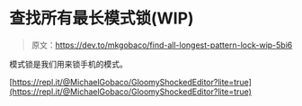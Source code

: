# 查找所有最长模式锁(WIP)

> 原文：<https://dev.to/mkgobaco/find-all-longest-pattern-lock-wip-5bi6>

模式锁是我们用来锁手机的模式。

[https://repl.it/@MichaelGobaco/GloomyShockedEditor?lite=true](https://repl.it/@MichaelGobaco/GloomyShockedEditor?lite=true)